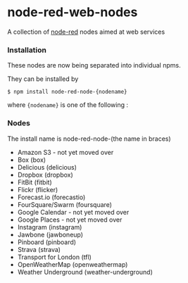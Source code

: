 node-red-web-nodes
==================

A collection of [node-red](http://nodered.org) nodes aimed at web services

### Installation

These nodes are now being separated into individual npms.

They can be installed by

    $ npm install node-red-node-{nodename}

where `{nodename}` is one of the following :

### Nodes

The install name is node-red-node-(the name in braces)

 - Amazon S3 - not yet moved over
 - Box (box)
 - Delicious (delicious)
 - Dropbox (dropbox)
 - FitBit (fitbit)
 - Flickr (flicker)
 - Forecast.io (forecastio)
 - FourSquare/Swarm (foursquare)
 - Google Calendar - not yet moved over
 - Google Places - not yet moved over
 - Instagram (instagram)
 - Jawbone (jawboneup)
 - Pinboard (pinboard)
 - Strava (strava)
 - Transport for London (tfl)
 - OpenWeatherMap (openweathermap)
 - Weather Underground (weather-underground)
